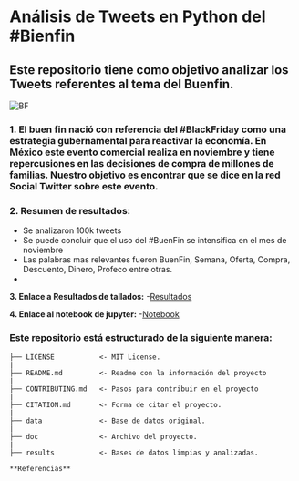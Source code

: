 # Análisis de Tweets en Python del #Bienfin

## Este repositorio tiene como objetivo analizar los Tweets referentes al tema del Buenfin.

![](https://elceo.com/wp-content/uploads/2022/11/buen-fin.jpg "BF")

### 1. El buen fin nació con referencia del #BlackFriday como una estrategia gubernamental para reactivar la economía. En México este evento comercial realiza en noviembre y tiene repercusiones en las decisiones de compra de millones de familias. Nuestro objetivo es encontrar que se dice en la red Social Twitter sobre este evento. 

### 2. **Resumen de resultados:**
- Se analizaron 100k tweets
- Se puede concluir que el uso del #BuenFin se intensifica en el mes de noviembre
- Las palabras mas relevantes fueron BuenFin, Semana, Oferta, Compra, Descuento, Dinero, Profeco entre otras.
- 

**3. Enlace a Resultados de tallados:**
    -[Resultados](https://github.com/patrickscln/Proyecto_Final-Ester_Patricio/tree/main/results)

**4. Enlace al notebook de jupyter:**
    -[Notebook](https://github.com/patrickscln/Proyecto_Final-Ester_Patricio/tree/main/src)


### Este repositorio está estructurado de la siguiente manera: 

    ├── LICENSE           <- MIT License.  
    |  
    ├── README.md         <- Readme con la información del proyecto  
    |  
    ├── CONTRIBUTING.md   <- Pasos para contribuir en el proyecto  
    |  
    ├── CITATION.md       <- Forma de citar el proyecto.  
    |  
    ├── data              <- Base de datos original.  
    |  
    ├── doc               <- Archivo del proyecto.  
    |  
    ├── results           <- Bases de datos limpias y analizadas.  
    
    **Referencias**
    
    

